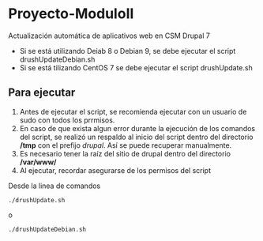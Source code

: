 # Proyecto-ModuloII
Actualización automática de aplicativos web en CSM Drupal 7

- Si se está utilizando Deiab 8 o Debian 9, se debe ejecutar el script drushUpdateDebian.sh
- Si se está tilizando CentOS 7 se debe ejecutar el script drushUpdate.sh

## Para ejecutar 
1. Antes de ejecutar el script, se recomienda ejecutar con un usuario de sudo con todos los prrmisos.
2. En caso de que exista algun error durante la ejecución de los comandos del script, se realizó un respaldo al inicio del script
    dentro del directorio **/tmp** con el prefijo *drupal*. Así se puede recuperar manualmente.
3. Es necesario tener la raíz del sitio de drupal dentro del directorio **/var/www/** 
4. Al ejecutar, recordar asegurarse de los permisos del script

Desde la linea de comandos
```
./drushUpdate.sh
```
o
```
./drushUpdateDebian.sh
```
